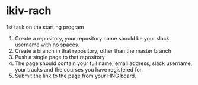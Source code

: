 # ikiv-rach
1st task on the start.ng program
 1. Create a repository, your repository name should be your slack username with no spaces. 
 2. Create a branch in that repository, other than the master branch 
 3. Push a single page to that repository 
 4. The page should contain your full name, email address, slack username, your tracks and the courses you have registered for. 
 5. Submit the link to the page from your HNG board.
